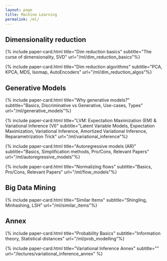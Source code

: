 ```yaml
---
layout: page
title: Machine Learning
permalink: /ml/
---
```


<!-- This page contains explanations of diverse ML topics we found interesting. -->

<!-- ## Unsupervised Learning -->

## Dimensionality reduction

{% include paper-card.html
title="Dim reduction basics"
subtitle="The curse of dimensionality, SVD"
url="/ml/dim_reduction_basics"%}

{% include paper-card.html
title="Dim reduction algorithms"
subtitle="PCA, KPCA, MDS, Isomap, AutoEncoders"
url="/ml/dim_reduction_algos"%}

## Generative Models

{% include paper-card.html
title="Why generative models?"
subtitle="Basics, Discriminative vs Generative, Use-cases, Types"
url="/ml/generative_models"%}

{% include paper-card.html
title="LVM: Expectation Maximization (EM) & Variational Inference (VI)"
subtitle="Latent Variable Models, Expectation Maximization, Variational Inference, Amortized Variational Inference, Reparametrization Trick"
url="/ml/variational_inference"%}

{% include paper-card.html
title="Autoregressive models (AR)"
subtitle="Basics, Simplification methods, Pro/Cons, Relevant Papers"
url="/ml/autoregressive_models"%}

{% include paper-card.html
title="Normalizing flows"
subtitle="Basics, Pro/Cons, Relevant Papers"
url="/ml/flow_models"%}

## Big Data Mining

{% include paper-card.html
title="Similar Items"
subtitle="Shingling, Minhashing, LSH"
url="/ml/similar_items"%}

## Annex

{% include paper-card.html
title="Probability Basics"
subtitle="Information theory, Statistical distances"
url="/ml/prob_modelling"%}

{% include paper-card.html title="Variational Inference Annex" subtitle="" url="/lectures/variational_inference_annex"   %}